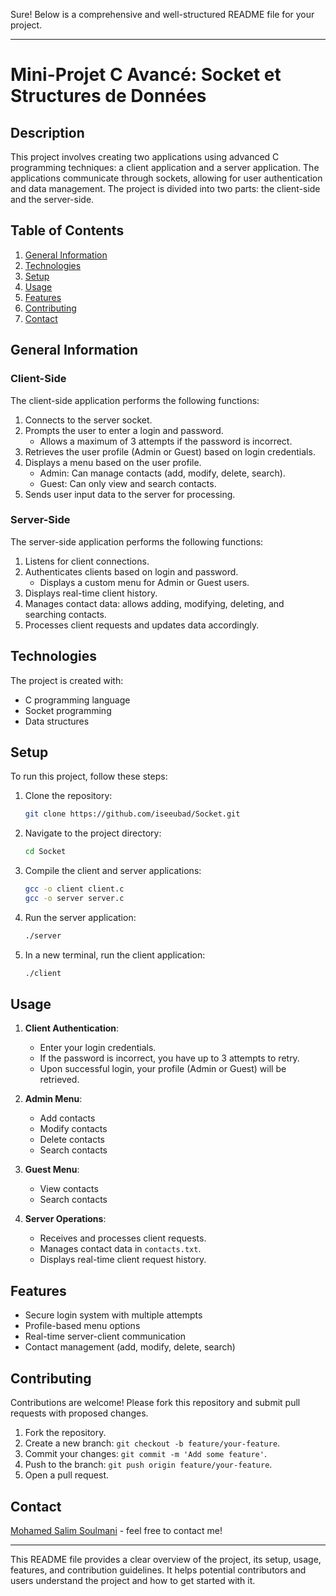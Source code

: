 Sure! Below is a comprehensive and well-structured README file for your project.

---

# Mini-Projet C Avancé: Socket et Structures de Données

## Description

This project involves creating two applications using advanced C programming techniques: a client application and a server application. The applications communicate through sockets, allowing for user authentication and data management. The project is divided into two parts: the client-side and the server-side.

## Table of Contents

1. [General Information](#general-information)
2. [Technologies](#technologies)
3. [Setup](#setup)
4. [Usage](#usage)
5. [Features](#features)
6. [Contributing](#contributing)
7. [Contact](#contact)

## General Information

### Client-Side

The client-side application performs the following functions:
1. Connects to the server socket.
2. Prompts the user to enter a login and password.
   - Allows a maximum of 3 attempts if the password is incorrect.
3. Retrieves the user profile (Admin or Guest) based on login credentials.
4. Displays a menu based on the user profile.
   - Admin: Can manage contacts (add, modify, delete, search).
   - Guest: Can only view and search contacts.
5. Sends user input data to the server for processing.

### Server-Side

The server-side application performs the following functions:
1. Listens for client connections.
2. Authenticates clients based on login and password.
   - Displays a custom menu for Admin or Guest users.
3. Displays real-time client history.
4. Manages contact data: allows adding, modifying, deleting, and searching contacts.
5. Processes client requests and updates data accordingly.

## Technologies

The project is created with:
- C programming language
- Socket programming
- Data structures

## Setup

To run this project, follow these steps:

1. Clone the repository:
   ```bash
   git clone https://github.com/iseeubad/Socket.git
   ```

2. Navigate to the project directory:
   ```bash
   cd Socket
   ```

3. Compile the client and server applications:
   ```bash
   gcc -o client client.c
   gcc -o server server.c
   ```

4. Run the server application:
   ```bash
   ./server
   ```

5. In a new terminal, run the client application:
   ```bash
   ./client
   ```

## Usage

1. **Client Authentication**:
   - Enter your login credentials.
   - If the password is incorrect, you have up to 3 attempts to retry.
   - Upon successful login, your profile (Admin or Guest) will be retrieved.

2. **Admin Menu**:
   - Add contacts
   - Modify contacts
   - Delete contacts
   - Search contacts

3. **Guest Menu**:
   - View contacts
   - Search contacts

4. **Server Operations**:
   - Receives and processes client requests.
   - Manages contact data in `contacts.txt`.
   - Displays real-time client request history.

## Features

- Secure login system with multiple attempts
- Profile-based menu options
- Real-time server-client communication
- Contact management (add, modify, delete, search)

## Contributing

Contributions are welcome! Please fork this repository and submit pull requests with proposed changes.

1. Fork the repository.
2. Create a new branch: `git checkout -b feature/your-feature`.
3. Commit your changes: `git commit -m 'Add some feature'`.
4. Push to the branch: `git push origin feature/your-feature`.
5. Open a pull request.

## Contact

 [Mohamed Salim Soulmani](https://github.com/iseeubad) - feel free to contact me!

---

This README file provides a clear overview of the project, its setup, usage, features, and contribution guidelines. It helps potential contributors and users understand the project and how to get started with it.
